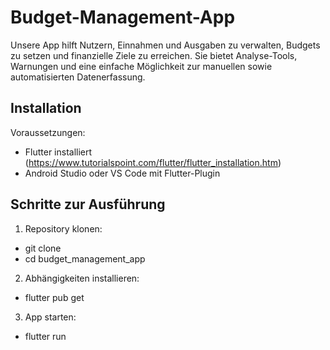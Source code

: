 # Budget-Management-App

Unsere App hilft Nutzern, Einnahmen und Ausgaben zu verwalten, Budgets zu setzen und finanzielle Ziele zu erreichen. Sie bietet Analyse-Tools, Warnungen und eine einfache Möglichkeit zur manuellen sowie automatisierten Datenerfassung.

## Installation

Voraussetzungen:

- Flutter installiert (https://www.tutorialspoint.com/flutter/flutter_installation.htm)
- Android Studio oder VS Code mit Flutter-Plugin

## Schritte zur Ausführung

1) Repository klonen:
- git clone <REPO-URL>
- cd budget_management_app
2) Abhängigkeiten installieren:
- flutter pub get
3) App starten:
- flutter run
